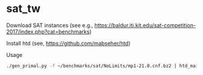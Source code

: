 # sat_tw

Download SAT instances (see e.g., https://baldur.iti.kit.edu/sat-competition-2017/index.php?cat=benchmarks)

Install htd (see, https://github.com/mabseher/htd)


Usage

```bash
./gen_primal.py -f ~/benchmarks/sat/NoLimits/mp1-21.0.cnf.bz2 | htd_main --output width
```
